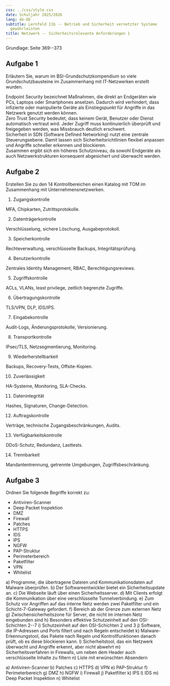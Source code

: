 ```yaml
---
css: ../css/style.css
date: Schuljahr 2025/2026
lang: de-DE
subtitle: Lernfeld 11b -- Betrieb und Sicherheit vernetzter Systeme
  gewährleisten
title: Netzwerk -- Sicherheitsrelevante Anforderungen 1
---
```


Grundlage: Seite 369--373

## Aufgabe 1

Erläutern Sie, warum im BSI-Grundschutzkompendium so viele
Grundschutzbausteine im Zusammenhang mit IT-Netzwerken erstellt wurden.

Endpoint Security bezeichnet Maßnahmen, die direkt an Endgeräten wie PCs, Laptops oder Smartphones ansetzen. Dadurch wird verhindert, dass infizierte oder manipulierte Geräte als Einstiegspunkt für Angriffe in das Netzwerk genutzt werden können.  
Zero Trust Security bedeutet, dass keinem Gerät, Benutzer oder Dienst automatisch vertraut wird. Jeder Zugriff muss kontinuierlich überprüft und freigegeben werden, was Missbrauch deutlich erschwert.  
Sicherheit in SDN (Software Defined Networking) nutzt eine zentrale Steuerungsebene. Damit lassen sich Sicherheitsrichtlinien flexibel anpassen und Angriffe schneller erkennen und blockieren.  
Zusammen ergibt sich ein höheres Schutzniveau, da sowohl Endgeräte als auch Netzwerkstrukturen konsequent abgesichert und überwacht werden.

## Aufgabe 2

Erstellen Sie zu den 14 Kontrollbereichen einen Katalog mit TOM im
Zusammenhang mit Unternehmensnetzwerken.

1. Zugangskontrolle

MFA, Chipkarten, Zutrittsprotokolle.

2. Datenträgerkontrolle

Verschlüsselung, sichere Löschung, Ausgabeprotokoll.

3. Speicherkontrolle

Rechteverwaltung, verschlüsselte Backups, Integritätsprüfung.

4. Benutzerkontrolle

Zentrales Identity Management, RBAC, Berechtigungsreviews.

5. Zugriffskontrolle

ACLs, VLANs, least privilege, zeitlich begrenzte Zugriffe.

6. Übertragungskontrolle

TLS/VPN, DLP, IDS/IPS.

7. Eingabekontrolle

Audit-Logs, Änderungsprotokolle, Versionierung.

8. Transportkontrolle

IPsec/TLS, Netzsegmentierung, Monitoring.

9. Wiederherstellbarkeit

Backups, Recovery-Tests, Offsite-Kopien.

10. Zuverlässigkeit

HA-Systeme, Monitoring, SLA-Checks.

11. Datenintegrität

Hashes, Signaturen, Change-Detection.

12. Auftragskontrolle

Verträge, technische Zugangsbeschränkungen, Audits.

13. Verfügbarkeitskontrolle

DDoS-Schutz, Redundanz, Lasttests.

14. Trennbarkeit

Mandantentrennung, getrennte Umgebungen, Zugriffsbeschränkung.
## Aufgabe 3

Ordnen Sie folgende Begriffe korrekt zu:

- Antiviren-Scanner
- Deep Packet Inspektion
- DMZ
- Firewall
- Patches
- HTTPS
- IDS
- IPS
- NGFW
- PAP-Struktur
- Perimeterbereich
- Paketfilter
- VPN
- Whitelist

a)  Programme, die übertragene Dateien und Kommunikationsdaten auf
    Malware überprüfen.
b)  Der Softwareentwickler bietet ein Sicherheitsupdate an.
c)  Die Webseite läuft über einen Sicherheitsserver.
d)  Mit Clients erfolgt die Kommunikation über eine verschlüsselte
    Tunnelverbindung.
e)  Zum Schutz vor Angriffen auf das interne Netz werden zwei
    Paketfilter und ein Schicht-7-Gateway gefordert.
f)  Bereich ab der Grenze zum externen Netz
g)  Zwischensicherheitszone für Server, die nicht im internen Netz
    eingebunden sind
h)  Besonders effektive Schutzeinheit auf den OSI-Schichten 2--7
i)  Schutzeinheit auf den OSI-Schichten 2 und 3
j)  Software, die IP-Adressen und Ports filtert und nach Regeln
    entscheidet
k)  Malware-Erkennungstool, das Pakete nach Regeln und
    Kontrollfunktionen danach prüft, ob es diese blockieren kann.
l)  Sicherheitstool, das ein Netzwerk überwacht und Angriffe erkennt,
    aber nicht abwehrt
m)  Sicherheitsverfahren in Firewalls, um neben dem Header auch
    verschlüsselte Inhalte zu filtern
n)  Liste mit erwünschten Absendern

a) Antiviren-Scanner
b) Patches
c) HTTPS
d) VPN
e) PAP-Struktur
f) Perimeterbereich
g) DMZ
h) NGFW
i) Firewall
j) Paketfilter
k) IPS
l) IDS
m) Deep Packet Inspektion
n) Whitelist
